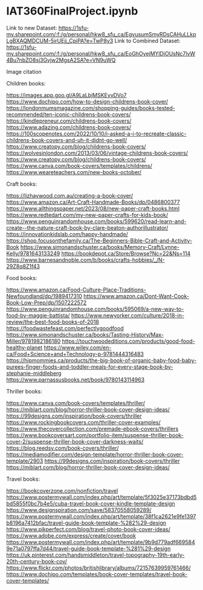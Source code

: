 # IAT360FinalProject.ipynb

Link to new Dataset: https://1sfu-my.sharepoint.com/:f:/g/personal/hkw8_sfu_ca/EgvusumSmyRDsCAHuLLkpLgBXAQMDCUM-5irUEjj_CpiPA?e=TwP8y3
Link to Combined Dataset: https://1sfu-my.sharepoint.com/:f:/g/personal/hkw8_sfu_ca/EoGhOyejMYlDjOUsNc7lvW4Bu7nbZO8sj3Gvjw2MgsA2SA?e=VN9uWQ


Image citation

Children books:

https://images.app.goo.gl/A9LaLbjMSKEyvDVo7
https://www.dochipo.com/how-to-design-childrens-book-cover/
https://londonmumsmagazine.com/shopping-guides/books-tested-recommended/ten-iconic-childrens-book-covers/
https://kindlepreneur.com/childrens-book-covers/
https://www.adazing.com/childrens-book-covers/
https://100scopenotes.com/2022/10/10/i-asked-a-i-to-recreate-classic-childrens-book-covers-and-uh-it-didnt-go-well/
https://www.creatopy.com/blog/childrens-book-covers/
https://wolvesinlondon.com/2013/03/06/vintage-childrens-book-covers/
https://www.creatopy.com/blog/childrens-book-covers/
https://www.canva.com/book-covers/templates/childrens/
https://www.weareteachers.com/new-books-october/

Craft books:

https://lizhaywood.com.au/creating-a-book-cover/
https://www.amazon.ca/Art-Craft-Handmade-Books/dp/0486800377
https://www.allthingspaper.net/2023/08/new-paper-craft-books.html
https://www.redtedart.com/my-new-paper-crafts-for-kids-book/
https://www.penguinrandomhouse.com/books/599620/read-learn-and-create--the-nature-craft-book-by-clare-beaton-authorillustrator/
https://innovationkidslab.com/happy-handmade/
https://shop.focusonthefamily.ca/The-Beginners-Bible-Craft-and-Activity-Book
https://www.simonandschuster.ca/books/Memory-Craft/Lynne-Kelly/9781643133249
https://bookdepot.ca/Store/Browse?Nc=22&Ns=114
https://www.barnesandnoble.com/b/books/crafts-hobbies/_/N-29Z8q8Z1f43

Food books:

https://www.amazon.ca/Food-Culture-Place-Traditions-Newfoundland/dp/1989417310
https://www.amazon.ca/Dont-Want-Cook-Book-Low-Prep/dp/1507222572
https://www.penguinrandomhouse.com/books/595069/a-new-way-to-food-by-maggie-battista/
https://www.newyorker.com/culture/2018-in-review/the-best-food-books-of-2018
https://foodwastefeast.com/perfectlygoodfood
https://www.simonandschuster.ca/books/Tasting-History/Max-Miller/9781982186180
https://touchwoodeditions.com/products/good-food-healthy-planet
https://www.wiley.com/en-ca/Food+Science+and+Technology-p-9781444316483
https://hipmommies.ca/products/the-big-book-of-organic-baby-food-baby-purees-finger-foods-and-toddler-meals-for-every-stage-book-by-stephanie-middleberg
https://www.parnassusbooks.net/book/9780143114963

Thriller books:

https://www.canva.com/book-covers/templates/thriller/
https://miblart.com/blog/horror-thriller-book-cover-design-ideas/
https://99designs.com/inspiration/book-covers/thriller
https://www.rockingbookcovers.com/thriller-cover-examples/
https://www.thecovercollection.com/premade-ebook-covers/thrillers
https://www.bookcoversart.com/portfolio-item/suspense-thriller-book-cover-2/suspense-thriller-book-cover-darkness-waits/
https://blog.reedsy.com/book-covers/thriller/
https://mediamodifier.com/design-template/horror-thriller-book-cover-template/2903
https://99designs.com/inspiration/book-covers/thriller
https://miblart.com/blog/horror-thriller-book-cover-design-ideas/

Travel books:

https://bookcoverzone.com/nonfiction/travel
https://www.postermywall.com/index.php/art/template/5f3025e37173bdbd5bd5855f0bc7b4e5/cuba-travel-book-cover-kindle-template-design
https://www.designspiration.com/save/58370558059289/
https://www.postermywall.com/index.php/art/template/38f1ca2621e9fe1397b8196a7412bfac/travel-guide-book-template-%282%29-design
https://www.pikperfect.com/blog/travel-photo-book-cover-ideas/
https://www.adobe.com/express/create/cover/book
https://www.postermywall.com/index.php/art/template/9b9d779adf6695849e71a0797ffa7d44/travel-guide-book-template-%281%29-design
https://uk.pinterest.com/handsmiddleton/travel-topography-19th-early-20th-century-book-cov/
https://www.flickr.com/photos/britishlibrary/albums/72157639959761466/
https://www.dochipo.com/templates/book-cover-templates/travel-book-cover-templates/
